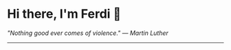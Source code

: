 <h1>Hi there, I'm Ferdi 👋</h1>

<p><em>
  "Nothing good ever comes of violence." — Martin Luther
</em></p>

---
